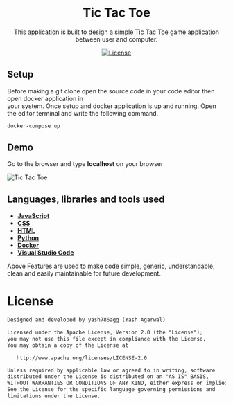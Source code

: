 <h1 align="center">Tic Tac Toe</h1>

<p align="center">  
This application is built to design a simple Tic Tac Toe game application<br>between user and computer.
</p>

<p align="center">
  <a href="https://opensource.org/licenses/Apache-2.0"><img alt="License" src="https://img.shields.io/badge/License-Apache%202.0-blue.svg"/></a>
</p>

## Setup

Before making a git clone open the source code in your code editor then open docker application in<br> your system. Once setup and docker application is up and running. Open the editor terminal and write the following command.

```xml
docker-compose up
```

## Demo

Go to the browser and type **localhost** on your browser

![Tic Tac Toe](screenshots/Tic-Tac-Toe-Demo.gif)

## Languages, libraries and tools used

- **[JavaScript](https://www.javascript.com/)**
- **[CSS](https://www.w3.org/Style/CSS/Overview.en.html)**
- **[HTML](https://html.com/)**
- **[Python](https://www.python.org/)**
- **[Docker](https://www.docker.com/)**
- **[Visual Studio Code](https://code.visualstudio.com/)**

Above Features are used to make code simple, generic, understandable, clean and easily maintainable
for future development.

# License

```xml
Designed and developed by yash786agg (Yash Agarwal)

Licensed under the Apache License, Version 2.0 (the "License");
you may not use this file except in compliance with the License.
You may obtain a copy of the License at

   http://www.apache.org/licenses/LICENSE-2.0

Unless required by applicable law or agreed to in writing, software
distributed under the License is distributed on an "AS IS" BASIS,
WITHOUT WARRANTIES OR CONDITIONS OF ANY KIND, either express or implied.
See the License for the specific language governing permissions and
limitations under the License.
```
